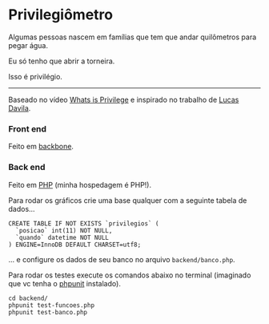 # Privilegiômetro

Algumas pessoas nascem em famílias que tem que andar quilômetros para pegar água.

Eu só tenho que abrir a torneira.

Isso é privilégio.

--------------------------------------------------------------------------------


Baseado no vídeo [Whats is Privilege](https://www.facebook.com/empodereduasmulheres/videos/888694507871205/)
e inspirado no trabalho de [Lucas Davila](http://lucasdavila.github.io/privilegiometro/).



### Front end

Feito em [backbone](http://backbonejs.org/).


### Back end

Feito em [PHP](http://php.net/) (minha hospedagem é PHP!).

Para rodar os gráficos crie uma base qualquer com a seguinte tabela de dados...

    CREATE TABLE IF NOT EXISTS `privilegios` (
      `posicao` int(11) NOT NULL,
      `quando` datetime NOT NULL
    ) ENGINE=InnoDB DEFAULT CHARSET=utf8;

... e configure os dados de seu banco no arquivo `backend/banco.php`.

Para rodar os testes execute os comandos abaixo no terminal 
(imaginado que vc tenha o [phpunit](https://phpunit.de/) instalado).

    cd backend/
    phpunit test-funcoes.php 
    phpunit test-banco.php 